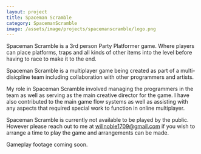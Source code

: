 ```yaml
---
layout: project
title: Spaceman Scramble
category: SpacemanScramble
image: /assets/image/projects/spacemanscramble/logo.png
---
```


Spaceman Scramble is a 3rd person Party Platformer game. Where players can place platforms, traps and all kinds of other items into the level before having to race to make it to the end.

Spaceman Scramble is a multiplayer game being created as part of a multi-disicpline team including collaboration with other programmers and artists.

My role in Spaceman Scramble involved managing the programmers in the team as well as serving as the main creative director for the game. I have also contributed to the main game flow systems as well as assisting with any aspects that required special work to function in online multiplayer.

Spaceman Scramble is currently not available to be played by the public. However please reach out to me at willnoble1709@gmail.com if you wish to arrange a time to play the game and arrangements can be made.

Gameplay footage coming soon.